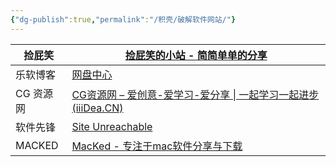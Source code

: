 ```yaml
---
{"dg-publish":true,"permalink":"/积壳/破解软件网站/"}
---
```


| 捡屁笑    | [捡屁笑的小站 - 简简单单的分享](https://jpsmile.com)                        |
| ------ | -------------------------------------------------------------- |
| 乐软博客   | [网盘中心](https://pan.isharepc.com/)                              |
| CG 资源网 | [CG资源网 – 爱创意-爱学习-爱分享 \| 一起学习一起进步(iiiDea.CN)](http://iiidea.cn) |
| 软件先锋   | [Site Unreachable](https://soft.macxf.com)                     |
| MACKED | [MacKed - 专注于mac软件分享与下载](https://macked.app/)                  |
